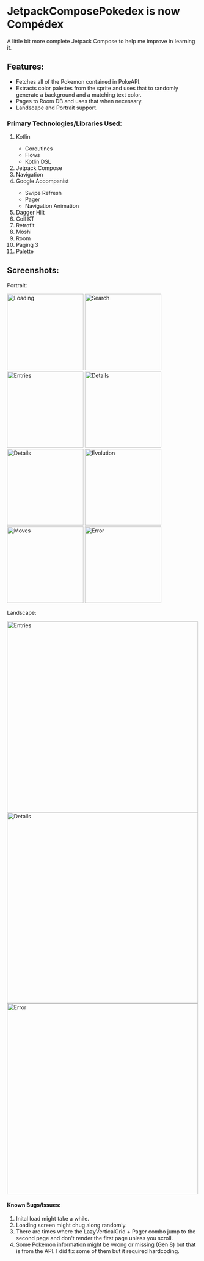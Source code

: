 # JetpackComposePokedex is now Compédex
A little bit more complete Jetpack Compose to help me improve in learning it.

## Features:
<ul>
  <li>Fetches all of the Pokemon contained in PokeAPI.</li>
  <li>Extracts color palettes from the sprite and uses that to randomly generate a background and a matching text color.</li>
  <li>Pages to Room DB and uses that when necessary.</li>
  <li>Landscape and Portrait support.</li>
</ul>

### Primary Technologies/Libraries Used:
<ol>
  <li>Kotlin</li>
   <ul>
      <li>Coroutines</li>
      <li>Flows</li>
      <li>Kotlin DSL</li>
   </ul>
  <li>Jetpack Compose</li>
  <li>Navigation</li>
  <li>Google Accompanist</li>
  <ul>
    <li>Swipe Refresh</li>
    <li>Pager</li>
    <li>Navigation Animation</li>
  </ul>
  <li>Dagger Hilt</li>
  <li>Coil KT</li>
  <li>Retrofit</li>
  <li>Moshi</li>
  <li>Room</li>
  <li>Paging 3</li>
  <li>Palette</li>
</ol>
  
## Screenshots:
Portrait:
<p>
  <img src="https://github.com/kobeissi2/Compedex/blob/main/screenshots/Loading.png" width="200" title="Loading"/>
  <img src="https://github.com/kobeissi2/Compedex/blob/main/screenshots/SearchPortrait.png" width="200" title="Search"/>
  <img src="https://github.com/kobeissi2/Compedex/blob/main/screenshots/EntriesPortrait.png" width="200" title="Entries"/>
  <img src="https://github.com/kobeissi2/Compedex/blob/main/screenshots/DetailsAbout.png" width="200" title="Details"/>
  <img src="https://github.com/kobeissi2/Compedex/blob/main/screenshots/DetailsAlt.png" width="200" title="Details"/>
  <img src="https://github.com/kobeissi2/Compedex/blob/main/screenshots/DetailsEvolution.png" width="200" title="Evolution"/>
  <img src="https://github.com/kobeissi2/Compedex/blob/main/screenshots/DetailsMoves.png" width="200" title="Moves"/>
  <img src="https://github.com/kobeissi2/Compedex/blob/main/screenshots/ErrorPortrait.png" width="200" title="Error"/>
</p>

Landscape:
<p>
  <img src="https://github.com/kobeissi2/Compedex/blob/main/screenshots/EntriesLandscape.png" width="500" title="Entries"/>
  <img src="https://github.com/kobeissi2/Compedex/blob/main/screenshots/DetailsLandscape.png" width="500" title="Details"/>
  <img src="https://github.com/kobeissi2/Compedex/blob/main/screenshots/ErrorLandscape.png" width="500" title="Error"/>
</p>

#### Known Bugs/Issues:
 <ol>
    <li>Inital load might take a while.</li>
    <li>Loading screen might chug along randomly.</li>
    <li>There are times where the LazyVerticalGrid + Pager combo jump to the second page and don't render the first page unless you scroll.</li>
    <li>Some Pokemon information might be wrong or missing (Gen 8) but that is from the API. I did fix some of them but it required hardcoding.</li>
</ol>
